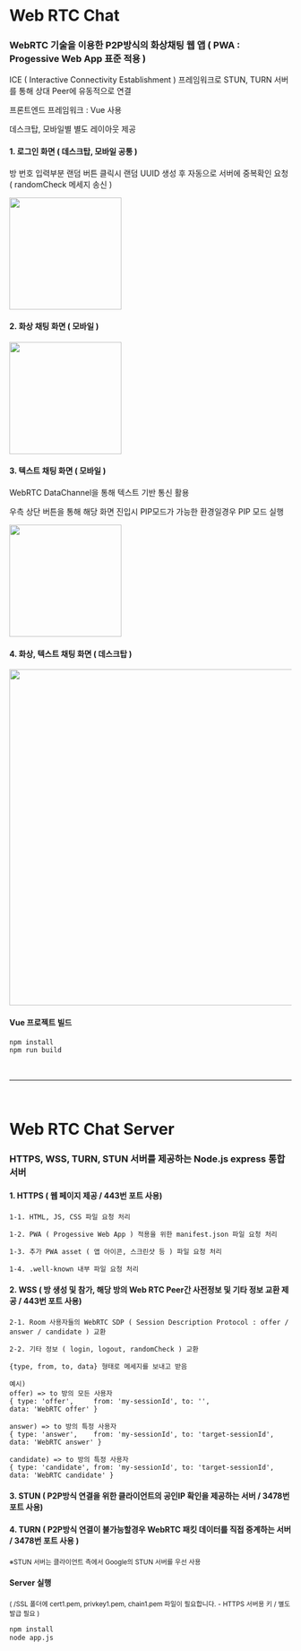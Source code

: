 # Web RTC Chat
### WebRTC 기술을 이용한 P2P방식의 화상채팅 웹 앱 ( PWA : Progessive Web App 표준 적용 )

ICE ( Interactive Connectivity Establishment ) 프레임워크로 STUN, TURN 서버를 통해 상대 Peer에 유동적으로 연결

프론트엔드 프레임워크 : Vue 사용

데스크탑, 모바일별 별도 레이아웃 제공

#### 1. 로그인 화면 ( 데스크탑, 모바일 공통 )
방 번호 입력부분 랜덤 버튼 클릭시 랜덤 UUID 생성 후 자동으로 서버에 중복확인 요청 ( randomCheck 메세지 송신 )

<img src="https://github.com/kyj9447/WebRTC-Vue/assets/122734245/cbc86639-2881-4a1c-9f36-94bc73ff86b4" width=200px>

#### 2. 화상 채팅 화면 ( 모바일 )

<img src="https://github.com/kyj9447/WebRTC-Vue/assets/122734245/579faa46-ff39-46ef-84b8-e1e8275b9b39" width=200px>

#### 3. 텍스트 채팅 화면 ( 모바일 )
WebRTC DataChannel을 통해 텍스트 기반 통신 활용

우측 상단 버튼을 통해 해당 화면 진입시 PIP모드가 가능한 환경일경우 PIP 모드 실행

<img src="https://github.com/kyj9447/WebRTC-Vue/assets/122734245/93110e84-c0a9-4e9b-b819-12f0442b50fb" width=200px>

#### 4. 화상, 텍스트 채팅 화면 ( 데스크탑 )

<img src="https://github.com/kyj9447/WebRTC-Vue/assets/122734245/6b4bf0fe-e94d-467f-b710-4ae3a4786087" width=600px><br>

#### Vue 프로젝트 빌드

```sh
npm install
npm run build
```
<br>

---

<br>

# Web RTC Chat Server

### HTTPS, WSS, TURN, STUN 서버를 제공하는 Node.js express 통합 서버

#### 1. HTTPS ( 웹 페이지 제공 / 443번 포트 사용)

    1-1. HTML, JS, CSS 파일 요청 처리

    1-2. PWA ( Progessive Web App ) 적용을 위한 manifest.json 파일 요청 처리

    1-3. 추가 PWA asset ( 앱 아이콘, 스크린샷 등 ) 파일 요청 처리

    1-4. .well-known 내부 파일 요청 처리

#### 2. WSS ( 방 생성 및 참가, 해당 방의 Web RTC Peer간 사전정보 및 기타 정보 교환 제공 / 443번 포트 사용)

    2-1. Room 사용자들의 WebRTC SDP ( Session Description Protocol : offer / answer / candidate ) 교환

    2-2. 기타 정보 ( login, logout, randomCheck ) 교환

    {type, from, to, data} 형태로 메세지를 보내고 받음
    
    예시)
    offer) => to 방의 모든 사용자
    { type: 'offer',     from: 'my-sessionId', to: '',                 data: 'WebRTC offer' }
    
    answer) => to 방의 특정 사용자
    { type: 'answer',    from: 'my-sessionId', to: 'target-sessionId', data: 'WebRTC answer' }
    
    candidate) => to 방의 특정 사용자
    { type: 'candidate', from: 'my-sessionId', to: 'target-sessionId', data: 'WebRTC candidate' }


#### 3. STUN ( P2P방식 연결을 위한 클라이언트의 공인IP 확인을 제공하는 서버 / 3478번 포트 사용)

#### 4. TURN ( P2P방식 연결이 불가능할경우 WebRTC 패킷 데이터를 직접 중계하는 서버 / 3478번 포트 사용 )

<sup>※STUN 서버는 클라이언트 측에서 Google의 STUN 서버를 우선 사용</sup>


#### Server 실행

<sup>( /SSL 폴더에 cert1.pem, privkey1.pem, chain1.pem 파일이 필요합니다. - HTTPS 서버용 키 / 별도 발급 필요 )</sup>

```sh
npm install
node app.js
```
